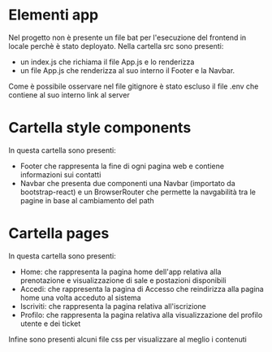 # Elementi app
Nel progetto non è presente un file bat per l'esecuzione del frontend in locale perchè è stato deployato. Nella cartella src sono presenti:
- un index.js che richiama il file App.js e lo renderizza
- un file App.js che renderizza al suo interno il Footer e la Navbar.

Come è possibile osservare nel file gitignore è stato escluso il file .env che contiene al suo interno link al server
# Cartella style components 
In questa cartella sono presenti:
- Footer che rappresenta la fine di ogni pagina web e contiene informazioni sui contatti
- Navbar che presenta due componenti una Navbar (importato da bootstrap-react) e un BrowserRouter che permette la navgabilità tra le pagine in base al cambiamento del path
# Cartella pages 
In questa cartella sono presenti:
- Home: che rappresenta la pagina home dell'app relativa alla prenotazione e visualizzazione di sale e postazioni disponibili
- Accedi: che rappresenta la pagina di Accesso che reindirizza alla pagina home una volta acceduto al sistema
- Iscriviti: che rappresenta la pagina relativa all'iscrizione
- Profilo: che rappresenta la pagina relativa alla visualizzazione del profilo utente e dei ticket 

Infine sono presenti alcuni file css per visualizzare al meglio i contenuti
